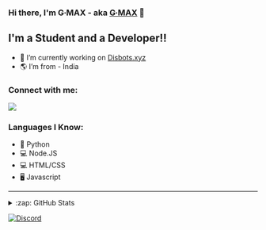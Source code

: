 ### Hi there, I'm G∙MAX - aka [G∙MAX](https://disbots.xyz/user/830819118265401354) 👋


## I'm a Student and a Developer!!

- 🔭 I’m currently working on [Disbots.xyz](https://disbots.xyz)
- 🌎 I’m from - India

### Connect with me:

[![](https://discord.c99.nl/widget/theme-4/830819118265401354.png)](https://discord.gg/YhTU6Akzmy)
<br />

### Languages I Know:
- 🐍 Python
- 💻 Node.JS
- 💻 HTML/CSS
- 🖥️ Javascript

---

<details>
  <summary>:zap: GitHub Stats</summary>

  <img align="left" alt="G∙MAX's GitHub Stats" src="https://github-readme-stats.vercel.app/api?username=GMAX2&show_icons=true&hide_border=true&theme=radical" />

</details>

[website]: https://disbots.xyz
[![Discord](https://discord.com/api/guilds/852825880271257611/embed.png?style=banner1)](https://discord.gg/YhTU6Akzmy)
